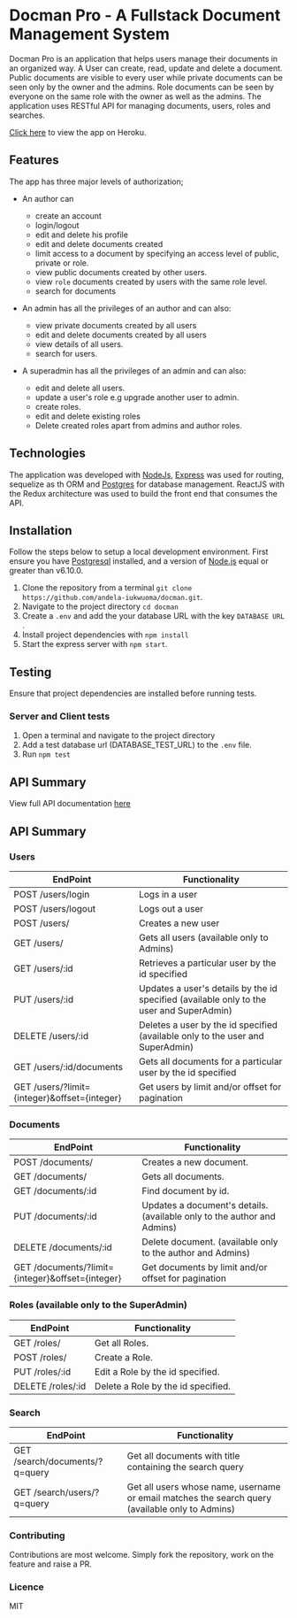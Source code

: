 # Docman Pro - A Fullstack Document Management System

Docman Pro is an application that helps users manage their documents in an organized way. A User can create, read, update and delete a document. Public documents are visible to every user while private documents can be seen only by the owner and the admins. Role documents can be seen by everyone on the same role with the owner as well as the admins.
The application uses RESTful API for managing documents, users, roles and searches.

[Click here](http://docmanpro.herokuapp.com/) to view the app on Heroku.

## Features

The app has three major levels of authorization;
-  An author can
    - create an account
    - login/logout
    - edit and delete his profile
    - edit and delete documents created    
    - limit access to a document by specifying an access level of public, private or role.
    - view public documents created by other users.
    - view `role` documents created by users with the same role level.
    - search for documents
    

- An admin has all the privileges of an author and can also:
    - view private documents created by all users
    - edit and delete documents created by all users
    - view details of all users.
    - search for users.

- A superadmin has all the privileges of an admin and can also:
    - edit and delete all users.
    - update a user's role e.g upgrade another user to admin.
    - create roles.
    - edit and delete existing roles
    - Delete created roles apart from admins and author roles.

## Technologies
The application was developed with [NodeJs](http://nodejs.org/), [Express](http://expressjs.com/) was used for routing, sequelize as th ORM and [Postgres](http://postgresql.com/) for database management. ReactJS with the Redux architecture was used to build the front end that consumes the API.

## Installation
Follow the steps below to setup a local development environment. First ensure you have [Postgresql](https://www.postgresql.org/) installed, and a version of [Node.js](http://nodejs.org/) equal or greater than v6.10.0.

1. Clone the repository from a terminal `git clone https://github.com/andela-iukwuoma/docman.git`.
2. Navigate to the project directory `cd docman`
3. Create a `.env` and add the your database URL with the key `DATABASE URL` .
4. Install project dependencies with `npm install`
5. Start the express server with `npm start`.

## Testing
Ensure that project dependencies are installed before running tests.

### Server and Client tests
1. Open a terminal and navigate to the project directory
2. Add a test database url (DATABASE_TEST_URL) to the `.env` file.
3. Run `npm test`

## API Summary
View full API documentation [here](https://andela-iukwuoma.github.io/slate)

## API Summary
### Users
EndPoint                      |   Functionality
------------------------------|------------------------
POST /users/login         |   Logs in a user
POST /users/logout        |   Logs out a user
POST /users/              |   Creates a new user
GET /users/               |   Gets all users (available only to Admins)
GET /users/:id           |   Retrieves a particular user by the id specified
PUT /users/:id           |   Updates a user's details by the id specified (available only to the user and SuperAdmin)
DELETE /users/:id        |   Deletes a user by the id specified (available only to the user and SuperAdmin)
GET /users/:id/documents   | Gets all documents for a particular user by the id specified
GET /users/?limit={integer}&offset={integer} | Get users by limit and/or offset for pagination
### Documents
EndPoint                      |   Functionality
------------------------------|------------------------
POST /documents/          |   Creates a new document.
GET /documents/           |   Gets all documents.
GET /documents/:id       |   Find document by id.
PUT /documents/:id       |   Updates a document's details. (available only to the author and Admins)
DELETE /documents/:id    |   Delete document. (available only to the author and Admins)
GET /documents/?limit={integer}&offset={integer} | Get documents by limit and/or offset for pagination
### Roles (available only to the SuperAdmin)
EndPoint                      |   Functionality
------------------------------|------------------------
GET /roles/               |   Get all Roles.
POST /roles/               |   Create a Role.
PUT /roles/:id               |   Edit a Role by the id specified.
DELETE /roles/:id               |   Delete a Role by the id specified.
### Search
EndPoint                      |   Functionality
------------------------------|------------------------
GET /search/documents/?q=query | Get all documents with title containing the search query
GET /search/users/?q=query | Get all users whose name, username or email matches the search query (available only to Admins)

### Contributing

Contributions are most welcome. Simply fork the repository, work on the feature and raise a PR.

### Licence
MIT